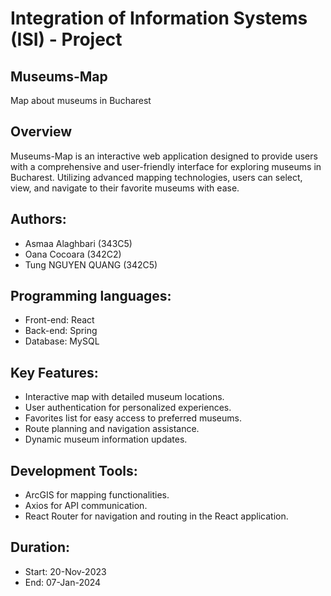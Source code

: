 # Integration of Information Systems (ISI) - Project
## Museums-Map 
Map about museums in Bucharest

## Overview
Museums-Map is an interactive web application designed to provide users with a comprehensive and user-friendly interface for exploring museums in Bucharest. Utilizing advanced mapping technologies, users can select, view, and navigate to their favorite museums with ease.

## Authors:
- Asmaa Alaghbari (343C5)
- Oana Cocoara (342C2)
- Tung NGUYEN QUANG (342C5)

## Programming languages:
- Front-end: React
- Back-end: Spring
- Database: MySQL

## Key Features:
- Interactive map with detailed museum locations.
- User authentication for personalized experiences.
- Favorites list for easy access to preferred museums.
- Route planning and navigation assistance.
- Dynamic museum information updates.

## Development Tools:
- ArcGIS for mapping functionalities.
- Axios for API communication.
- React Router for navigation and routing in the React application.

## Duration:
- Start: 20-Nov-2023
- End: 07-Jan-2024
